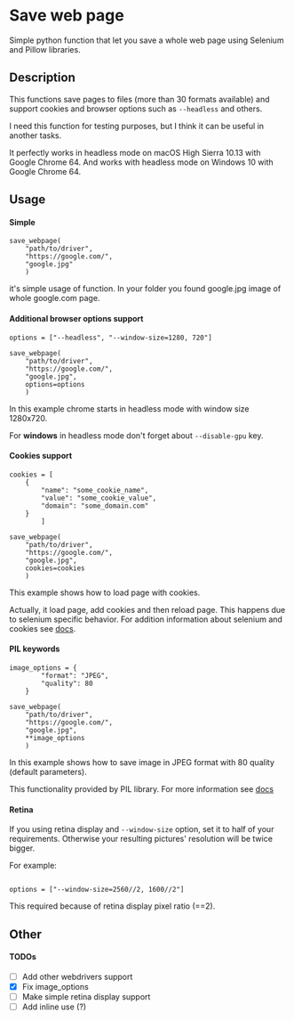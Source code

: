 # Save web page
Simple python function that let you save a whole web page using Selenium and Pillow libraries.

## Description

This functions save pages to files (more than 30 formats available) and support cookies and browser options such as `--headless` and others.

I need this function for testing purposes, but I think it can be useful in another tasks.

It perfectly works in headless mode on macOS High Sierra 10.13 with Google Chrome 64.
And works with headless mode on Windows 10 with Google Chrome 64.


## Usage
#### Simple

```
save_webpage(
    "path/to/driver",
    "https://google.com/",
    "google.jpg"
    )
```

it's simple usage of function. In your folder you found google.jpg image of whole google.com page.

#### Additional browser options support

```
options = ["--headless", "--window-size=1280, 720"]

save_webpage(
    "path/to/driver",
    "https://google.com/",
    "google.jpg",
    options=options
    )
```

In this example chrome starts in headless mode with window size 1280x720.

For **windows** in headless mode don't forget about `--disable-gpu` key.

#### Cookies support

```
cookies = [
    {
        "name": "some_cookie_name",
        "value": "some_cookie_value",
        "domain": "some_domain.com"
    }
        ]

save_webpage(
    "path/to/driver",
    "https://google.com/",
    "google.jpg",
    cookies=cookies
    )
```

This example shows how to load page with cookies.

Actually, it load page, add cookies and then reload page. This happens due to selenium specific behavior. For addition information about selenium and cookies see [docs](http://www.seleniumhq.org/docs/03_webdriver.jsp).

#### PIL keywords

```
image_options = {
        "format": "JPEG",
        "quality": 80
    }

save_webpage(
    "path/to/driver",
    "https://google.com/",
    "google.jpg",
    **image_options
    )
```

In this example shows how to save image in JPEG format with 80 quality (default parameters).

This functionality provided by PIL library. For more information see [docs](http://pillow.readthedocs.io/en/3.1.x/handbook/image-file-formats.html)

#### Retina

If you using retina display and `--window-size` option, set it to half of your requirements. Otherwise your resulting pictures' resolution will be twice bigger.

For example:

```

options = ["--window-size=2560//2, 1600//2"]
```

This required because of retina display pixel ratio (==2).

## Other
#### TODOs

- [ ] Add other webdrivers support
- [x] Fix image_options
- [ ] Make simple retina display support
- [ ] Add inline use (?)
